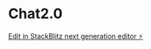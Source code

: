 # Chat2.0

[Edit in StackBlitz next generation editor ⚡️](https://stackblitz.com/~/github.com/Tayler01/Chat2.0)
